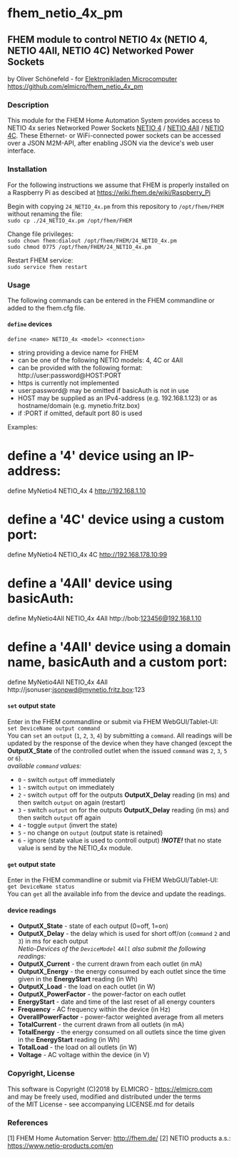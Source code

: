 # fhem_netio_4x_pm
## FHEM module to control NETIO 4x (NETIO 4, NETIO 4All, NETIO 4C) Networked Power Sockets

by Oliver Schönefeld - for [Elektronikladen Microcomputer](https://elmicro.com)  
https://github.com/elmicro/fhem_netio_4x_pm

### Description

This module for the FHEM Home Automation System provides access to NETIO 4x series Networked Power Sockets
[NETIO 4](https://elmicro.com/de/netio.html) /
[NETIO 4All](https://elmicro.com/de/netio-4all.html) /
[NETIO 4C](https://elmicro.com/de/netio-4c.html).
These Ethernet- or WiFi-connected power sockets can be accessed over a JSON M2M-API, after enabling JSON via the device's web user interface.

### Installation

For the following instructions we assume that FHEM is properly installed on a Raspberry Pi as descibed at https://wiki.fhem.de/wiki/Raspberry_Pi

Begin with copying `24_NETIO_4x.pm` from this repository to `/opt/fhem/FHEM` without renaming the file:  
`sudo cp ./24_NETIO_4x.pm /opt/fhem/FHEM`

Change file privileges:  
`sudo chown fhem:dialout /opt/fhem/FHEM/24_NETIO_4x.pm`  
`sudo chmod 0775 /opt/fhem/FHEM/24_NETIO_4x.pm`

Restart FHEM service:  
`sudo service fhem restart`

### Usage

The following commands can be entered in the FHEM commandline or added to the fhem.cfg file.

#### `define` devices

`define <name> NETIO_4x <model> <connection>`

* <name> string providing a device name for FHEM
* <model> can be one of the following NETIO models: 4, 4C or 4All
* <connection> can be provided with the following format: http://user:password@HOST:PORT
* https is currently not implemented
* user:password@ may be omitted if basicAuth is not in use
* HOST may be supplied as an IPv4-address (e.g. 192.168.1.123) or as hostname/domain (e.g. mynetio.fritz.box)
* if :PORT if omitted, default port 80 is used

Examples:  
# define a '4' device using an IP-address:  
define MyNetio4 NETIO_4x 4 http://192.168.1.10

# define a '4C' device using a custom port:  
define MyNetio4 NETIO_4x 4C http://192.168.178.10:99

# define a '4All' device using basicAuth:  
define MyNetio4All NETIO_4x 4All http://bob:123456@192.168.1.10

# define a '4All' device using a domain name, basicAuth and a custom port:  
define MyNetio4All NETIO_4x 4All http://jsonuser:jsonpwd@mynetio.fritz.box:123

#### `set` output state

Enter in the FHEM commandline or submit via FHEM WebGUI/Tablet-UI:  
`set DeviceName output command`  
You can `set` an `output` (`1`, `2`, `3`, `4`) by submitting a `command`. All readings will be updated by the response of the device when they have changed (except the **OutputX_State** of the controlled outlet when the issued `command` was `2`, `3`, `5` or `6`).  
*available `command` values:*  
  * `0` - switch `output` off immediately
  * `1` - switch `output` on immediately
  * `2` - switch `output` off for the outputs **OutputX_Delay** reading (in ms) and then switch `output` on again (restart)
  * `3` - switch `output` on for the outputs **OutputX_Delay** reading (in ms) and then switch `output` off again
  * `4` - toggle `output` (invert the state)
  * `5` - no change on `output` (output state is retained)
  * `6` - ignore (state value is used to controll output) ***!NOTE!*** that no state value is send by the NETIO_4x module.
  
#### `get` output state

Enter in the FHEM commandline or submit via FHEM WebGUI/Tablet-UI:  
`get DeviceName status`  
You can `get` all the available info from the device and update the readings.

#### device readings

  * **OutputX_State** - state of each output (0=off, 1=on)  
  * **OutputX_Delay** - the delay which is used for short off/on (`command` `2` and `3`) in ms for each output  
*Netio-Devices of the `DeviceModel` `4All` also submit the following readings:*
  * **OutputX_Current** - the current drawn from each outlet (in mA)
  * **OutputX_Energy** - the energy consumed by each outlet since the time given in the **EnergyStart** reading (in Wh)
  * **OutputX_Load** - the load on each outlet (in W)
  * **OutputX_PowerFactor** - the power-factor on each outlet
  * **EnergyStart** - date and time of the last reset of all energy counters
  * **Frequency** - AC frequency within the device (in Hz)
  * **OverallPowerFactor** - power-factor weighted average from all meters
  * **TotalCurrent** - the current drawn from all outlets (in mA)
  * **TotalEnergy** - the energy consumed on all outlets since the time given in the **EnergyStart** reading (in Wh)
  * **TotalLoad** - the load on all outlets (in W)
  * **Voltage** - AC voltage within the device (in V)


### Copyright, License
This software is Copyright (C)2018 by ELMICRO - https://elmicro.com  
and may be freely used, modified and distributed under the terms  
of the MIT License - see accompanying LICENSE.md for details

### References
[1] FHEM Home Automation Server: http://fhem.de/
[2] NETIO products a.s.: https://www.netio-products.com/en
